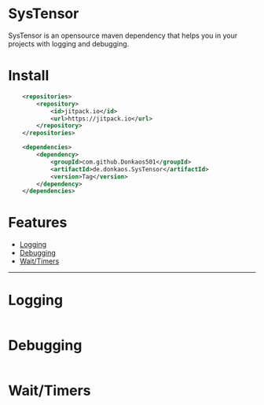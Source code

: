 # __SysTensor__

SysTensor is an opensource maven dependency that helps you in your projects with logging and debugging.


# Install
``` xml
    <repositories>
        <repository>
            <id>jitpack.io</id>
            <url>https://jitpack.io</url>
        </repository>
    </repositories>
```
``` xml
    <dependencies>
        <dependency>
            <groupId>com.github.Donkaos501</groupId>
            <artifactId>de.donkaos.SysTensor</artifactId>
            <version>Tag</version>
        </dependency>
    </dependencies>
```



# Features
- [Logging](#Logging)
- [Debugging](#Debugging)
- [Wait/Timers](#Wait/Timers)

--- 

# Logging
``` java

```


# Debugging
``` java

```



# Wait/Timers
``` java

```
